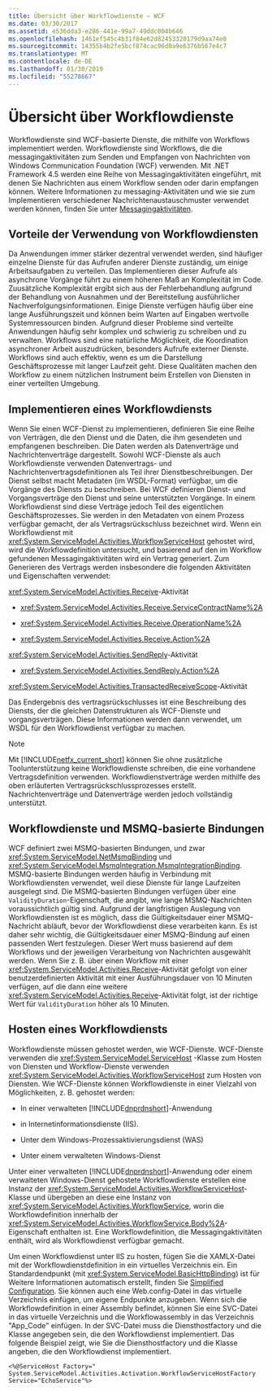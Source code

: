 ```yaml
---
title: Übersicht über Workflowdienste – WCF
ms.date: 03/30/2017
ms.assetid: e536dda3-e286-441e-99a7-49ddc004b646
ms.openlocfilehash: 1461ef545c4b31f84e62d82453320179d9aa74e0
ms.sourcegitcommit: 14355b4b2fe5bcf874cac96d0a9e6376b567e4c7
ms.translationtype: MT
ms.contentlocale: de-DE
ms.lasthandoff: 01/30/2019
ms.locfileid: "55278667"
---
```

# <a name="workflow-services-overview"></a>Übersicht über Workflowdienste

Workflowdienste sind WCF-basierte Dienste, die mithilfe von Workflows implementiert werden. Workflowdienste sind Workflows, die die messagingaktivitäten zum Senden und Empfangen von Nachrichten von Windows Communication Foundation (WCF) verwenden. Mit .NET Framework 4.5 werden eine Reihe von Messagingaktivitäten eingeführt, mit denen Sie Nachrichten aus einem Workflow senden oder darin empfangen können. Weitere Informationen zu messaging-Aktivitäten und wie sie zum Implementieren verschiedener Nachrichtenaustauschmuster verwendet werden können, finden Sie unter [Messagingaktivitäten](messaging-activities.md).

## <a name="benefits-of-using-workflow-services"></a>Vorteile der Verwendung von Workflowdiensten

Da Anwendungen immer stärker dezentral verwendet werden, sind häufiger einzelne Dienste für das Aufrufen anderer Dienste zuständig, um einige Arbeitsaufgaben zu verteilen. Das Implementieren dieser Aufrufe als asynchrone Vorgänge führt zu einem höheren Maß an Komplexität im Code. Zuusätzliche Komplexität ergibt sich aus der Fehlerbehandlung aufgrund der Behandlung von Ausnahmen und der Bereitstellung ausführlicher Nachverfolgungsinformationen. Einige Dienste verfügen häufig über eine lange Ausführungszeit und können beim Warten auf Eingaben wertvolle Systemressourcen binden. Aufgrund dieser Probleme sind verteilte Anwendungen häufig sehr komplex und schwierig zu schreiben und zu verwalten. Workflows sind eine natürliche Möglichkeit, die Koordination asynchroner Arbeit auszudrücken, besonders Aufrufe externer Dienste. Workflows sind auch effektiv, wenn es um die Darstellung Geschäftsprozesse mit langer Laufzeit geht. Diese Qualitäten machen den Workflow zu einem nützlichen Instrument beim Erstellen von Diensten in einer verteilten Umgebung.

## <a name="implementing-a-workflow-service"></a>Implementieren eines Workflowdiensts

Wenn Sie einen WCF-Dienst zu implementieren, definieren Sie eine Reihe von Verträgen, die den Dienst und die Daten, die ihm gesendeten und empfangenen beschreiben. Die Daten werden als Datenverträge und Nachrichtenverträge dargestellt. Sowohl WCF-Dienste als auch Workflowdienste verwenden Datenvertrags- und Nachrichtenvertragsdefinitionen als Teil ihrer Dienstbeschreibungen. Der Dienst selbst macht Metadaten (im WSDL-Format) verfügbar, um die Vorgänge des Diensts zu beschreiben. Bei WCF definieren Dienst- und Vorgangsverträge den Dienst und seine unterstützten Vorgänge. In einem Workflowdienst sind diese Verträge jedoch Teil des eigentlichen Geschäftsprozesses. Sie werden in den Metadaten von einem Prozess verfügbar gemacht, der als Vertragsrückschluss bezeichnet wird. Wenn ein Workflowdienst mit <xref:System.ServiceModel.Activities.WorkflowServiceHost> gehostet wird, wird die Workflowdefinition untersucht, und basierend auf den im Workflow gefundenen Messagingaktivitäten wird ein Vertrag generiert. Zum Generieren des Vertrags werden insbesondere die folgenden Aktivitäten und Eigenschaften verwendet:

<xref:System.ServiceModel.Activities.Receive>-Aktivität

- <xref:System.ServiceModel.Activities.Receive.ServiceContractName%2A>

- <xref:System.ServiceModel.Activities.Receive.OperationName%2A>

- <xref:System.ServiceModel.Activities.Receive.Action%2A>

<xref:System.ServiceModel.Activities.SendReply>-Aktivität

- <xref:System.ServiceModel.Activities.SendReply.Action%2A>

<xref:System.ServiceModel.Activities.TransactedReceiveScope>-Aktivität

Das Endergebnis des vertragsrückschlusses ist eine Beschreibung des Diensts, der die gleichen Datenstrukturen als WCF-Dienste und vorgangsverträgen. Diese Informationen werden dann verwendet, um WSDL für den Workflowdienst verfügbar zu machen.

> [!NOTE]
> Mit [!INCLUDE[netfx_current_short](../../../../includes/netfx-current-short-md.md)] können Sie ohne zusätzliche Toolunterstützung keine Workflowdienste schreiben, die eine vorhandene Vertragsdefinition verwenden. Workflowdienstverträge werden mithilfe des oben erläuterten Vertragsrückschlussprozesses erstellt. Nachrichtenverträge und Datenverträge werden jedoch vollständig unterstützt.

## <a name="workflow-services-and-msmq-based-bindings"></a>Workflowdienste und MSMQ-basierte Bindungen

WCF definiert zwei MSMQ-basierten Bindungen, und zwar <xref:System.ServiceModel.NetMsmqBinding> und <xref:System.ServiceModel.MsmqIntegration.MsmqIntegrationBinding>.  MSMQ-basierte Bindungen werden häufig in Verbindung mit Workflowdiensten verwendet, weil diese Dienste für lange Laufzeiten ausgelegt sind. Die MSMQ-basierten Bindungen verfügen über eine `ValidityDuration`-Eigenschaft, die angibt, wie lange MSMQ-Nachrichten voraussichtlich gültig sind. Aufgrund der langfristigen Auslegung von Workflowdiensten ist es möglich, dass die Gültigkeitsdauer einer MSMQ-Nachricht abläuft, bevor der Workflowdienst diese verarbeiten kann. Es ist daher sehr wichtig, die Gültigkeitsdauer einer MSMQ-Bindung auf einen passenden Wert festzulegen. Dieser Wert muss basierend auf dem Workflows und der jeweiligen Verarbeitung von Nachrichten ausgewählt werden. Wenn Sie z. B. über einen Workflow mit einer <xref:System.ServiceModel.Activities.Receive>-Aktivität gefolgt von einer benutzerdefinierten Aktivität mit einer Ausführungsdauer von 10 Minuten verfügen, auf die dann eine weitere <xref:System.ServiceModel.Activities.Receive>-Aktivität folgt, ist der richtige Wert für `ValidityDuration` höher als 10 Minuten.

## <a name="hosting-a-workflow-service"></a>Hosten eines Workflowdiensts

Workflowdienste müssen gehostet werden, wie WCF-Dienste. WCF-Dienste verwenden die <xref:System.ServiceModel.ServiceHost> -Klasse zum Hosten von Diensten und Workflow-Dienste verwenden <xref:System.ServiceModel.Activities.WorkflowServiceHost> zum Hosten von Diensten. Wie WCF-Dienste können Workflowdienste in einer Vielzahl von Möglichkeiten, z. B. gehostet werden:

- In einer verwalteten [!INCLUDE[dnprdnshort](../../../../includes/dnprdnshort-md.md)]-Anwendung

- in Internetinformationsdienste (IIS).

- Unter dem Windows-Prozessaktivierungsdienst (WAS)

- Unter einem verwalteten Windows-Dienst

Unter einer verwalteten [!INCLUDE[dnprdnshort](../../../../includes/dnprdnshort-md.md)]-Anwendung oder einem verwalteten Windows-Dienst gehostete Workflowdienste erstellen eine Instanz der <xref:System.ServiceModel.Activities.WorkflowServiceHost>-Klasse und übergeben an diese eine Instanz von <xref:System.ServiceModel.Activities.WorkflowService>, worin die Workflowdefinition innerhalb der <xref:System.ServiceModel.Activities.WorkflowService.Body%2A>-Eigenschaft enthalten ist. Eine Workflowdefinition, die Messagingaktivitäten enthält, wird als Workflowdienst verfügbar gemacht.

Um einen Workflowdienst unter IIS zu hosten, fügen Sie die XAMLX-Datei mit der Workflowdienstdefinition in ein virtuelles Verzeichnis ein. Ein Standardendpunkt (mit <xref:System.ServiceModel.BasicHttpBinding>) ist für Weitere Informationen automatisch erstellt, finden Sie [Simplified Configuration](../../../../docs/framework/wcf/simplified-configuration.md). Sie können auch eine Web.config-Datei in das virtuelle Verzeichnis einfügen, um eigene Endpunkte anzugeben. Wenn sich die Workflowdefinition in einer Assembly befindet, können Sie eine SVC-Datei in das virtuelle Verzeichnis und die Workflowassembly in das Verzeichnis "App_Code" einfügen. In der SVC-Datei muss die Diensthostfactory und die Klasse angegeben sein, die den Workflowdienst implementiert. Das folgende Beispiel zeigt, wie Sie die Diensthostfactory und die Klasse angeben, die den Workflowdienst implementiert.

```
<%@ServiceHost Factory=" System.ServiceModel.Activities.Activation.WorkflowServiceHostFactory
Service="EchoService"%>
```